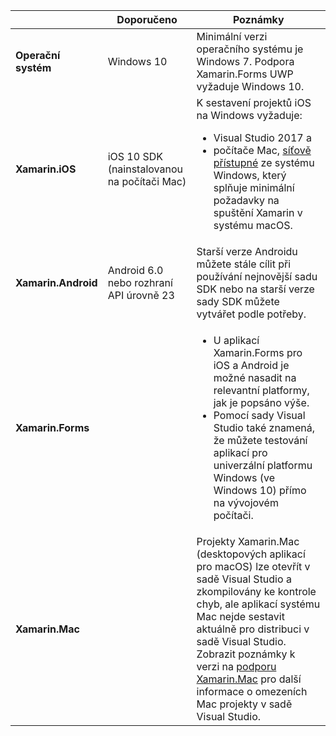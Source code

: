 ||Doporučeno|Poznámky|
|---|---|---|
|**Operační systém**|Windows 10|Minimální verzi operačního systému je Windows 7. Podpora Xamarin.Forms UWP vyžaduje Windows 10.
|**Xamarin.iOS**|iOS 10 SDK (nainstalovanou na počítači Mac)|K sestavení projektů iOS na Windows vyžaduje:<ul><li>Visual Studio 2017 a</li><li>počítače Mac, <a href="~/ios/get-started/installation/windows/connecting-to-mac/index.md">síťově přístupné</a> ze systému Windows, který splňuje minimální požadavky na spuštění Xamarin v systému macOS.</li></ul>|
|**Xamarin.Android**|Android 6.0 nebo rozhraní API úrovně 23|Starší verze Androidu můžete stále cílit při používání nejnovější sadu SDK nebo na starší verze sady SDK můžete vytvářet podle potřeby.|
|**Xamarin.Forms**||<ul><li>U aplikací Xamarin.Forms pro iOS a Android je možné nasadit na relevantní platformy, jak je popsáno výše.</li><li>Pomocí sady Visual Studio také znamená, že můžete testování aplikací pro univerzální platformu Windows (ve Windows 10) přímo na vývojovém počítači.</li></ul>|
|**Xamarin.Mac**||Projekty Xamarin.Mac (desktopových aplikací pro macOS) lze otevřít v sadě Visual Studio a zkompilovány ke kontrole chyb, ale aplikací systému Mac nejde sestavit aktuálně pro distribuci v sadě Visual Studio. Zobrazit poznámky k verzi na <a href="https://developer.xamarin.com/releases/vs/xamarin.vs_4/xamarin.vs_4.2/#Xamarin.Mac_minimum_support.">podporu Xamarin.Mac</a> pro další informace o omezeních Mac projekty v sadě Visual Studio.|
